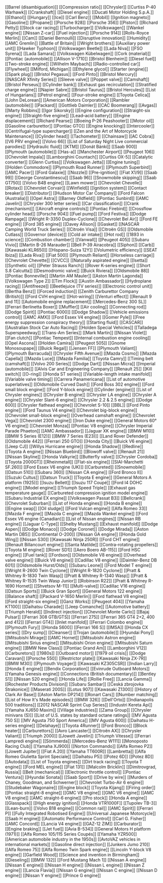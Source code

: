 [[Barrel (disambiguation)]]
[[Compression ratio]]
[[Chrysler]]
[[Curtiss P-40 Warhawk]]
[[Crankshaft]]
[[Diesel engine]]
[[Ducati Motor Holding S.p.A.]]
[[Ethanol]]
[[Hungary]]
[[Ice]]
[[Carl Benz]]
[[Mobil]]
[[Ignition magneto]]
[[Gasoline]]
[[Propane]]
[[Porsche 928]]
[[Porsche 356]]
[[Piston]]
[[Richard Petty]]
[[Stock car racing]]
[[Turbocharger]]
[[Volkswagen]]
[[Wankel engine]]
[[Nissan Z-car]]
[[Fuel injection]]
[[Porsche 914]]
[[Rolls-Royce Merlin]]
[[Cam]]
[[Daniel Bernoulli]]
[[Disruptive innovation]]
[[Humidity]]
[[AMC Gremlin]]
[[Battle of Britain]]
[[Wright brothers]]
[[Auxiliary power unit]]
[[Hawker Typhoon]]
[[Volkswagen Beetle]]
[[Lada Niva]]
[[FSO Syrena]]
[[Lada Samara]]
[[Volkswagen Kübelwagen]]
[[Cork (material)]]
[[Pontiac (automobile)]]
[[Allison V-1710]]
[[Bristol Blenheim]]
[[Diesel fuel]]
[[Two-stroke engine]]
[[Wilhelm Maybach]]
[[Radio-controlled car]]
[[Flywheel]]
[[Milford, Michigan]]
[[Ethylene glycol]]
[[Starter (engine)]]
[[Spark plug]]
[[Bristol Pegasus]]
[[Ford Pinto]]
[[Bristol Mercury]]
[[NASCAR Xfinity Series]]
[[Sleeve valve]]
[[Poppet valve]]
[[Camshaft]]
[[Bristol Perseus]]
[[Cylinder bank]]
[[Exhaust gas recirculation]]
[[Stratified charge engine]]
[[Napier Sabre]]
[[Bristol Taurus]]
[[Bristol Hercules]]
[[List of Hungarians]]
[[Petrol engine]]
[[Four-stroke engine]]
[[Toyota Celica]]
[[John DeLorean]]
[[American Motors Corporation]]
[[Rambler (automobile)]]
[[Packard]]
[[Gottlieb Daimler]]
[[CAC Boomerang]]
[[Avgas]]
[[Marty Robbins]]
[[Igor Sikorsky]]
[[Engine configuration]]
[[Straight-six engine]]
[[Straight-five engine]]
[[Lead–acid battery]]
[[Engine displacement]]
[[Richard Pearse]]
[[Boeing P-26 Peashooter]]
[[Motor oil]]
[[Gasoline carburettor]]
[[Pontiac GTO]]
[[Engine knocking]]
[[Intercooler]]
[[Centrifugal-type supercharger]]
[[Zen and the Art of Motorcycle Maintenance]]
[[Cylinder head]]
[[Tachometer]]
[[Chainsaw]]
[[AC Cobra]]
[[V6 PRV engine]]
[[Volvo 66]]
[[List of Saturday Night Live commercial parodies]]
[[Hydraulic fluid]]
[[KTM]]
[[Donát Bánki]]
[[Saab 900]]
[[Plymouth (automobile)]]
[[Has-a]]
[[Manchester Airport]]
[[Peugeot 106]]
[[Chevrolet Impala]]
[[Lamborghini Countach]]
[[Curtiss OX-5]]
[[Catalytic converter]]
[[Glenn Curtiss]]
[[Volkswagen Jetta]]
[[Engine tuning]]
[[Holden Commodore]]
[[Plymouth Road Runner]]
[[Plymouth Superbird]]
[[AMC Pacer]]
[[Ford Galaxie]]
[[Nozzle]]
[[Pre-ignition]]
[[Fiat X1/9]]
[[Saab 99]]
[[George Constantinescu]]
[[Saab 96]]
[[Snowmobile skipping]]
[[Saab GT750]]
[[Volvo B4B engine]]
[[Lawn mower]]
[[Chevrolet Chevelle]]
[[Rotax]]
[[Chevrolet Corvair]]
[[Winfield]]
[[Ignition system]]
[[Contact breaker]]
[[Distributor]]
[[Hudson Motor Car Company]]
[[Ford Falcon (Australia)]]
[[Opel Astra]]
[[Barney Oldfield]]
[[Pontiac Sunbird]]
[[AMC Javelin]]
[[Chrysler 300 letter series]]
[[Car classification]]
[[Crank (mechanism)]]
[[Aircraft engine controls]]
[[Pontiac Firebird]]
[[Crossflow cylinder head]]
[[Porsche 904]]
[[Fuel pump]]
[[Ford Festiva]]
[[Dodge Rampage]]
[[Wright R-3350 Duplex-Cyclone]]
[[Chevrolet Bel Air]]
[[Ford FE engine]]
[[Ford 385 engine]]
[[Davey Allison]]
[[Gasket]]
[[NASCAR Camping World Truck Series]]
[[Citroën Visa]]
[[Citroën GS]]
[[Oldsmobile Cutlass]]
[[Governor (device)]]
[[Cold air intake]]
[[Hot rod]]
[[1893 in science]]
[[Combustion chamber]]
[[Vanwall]]
[[Peugeot 405]]
[[Subaru Vivio]]
[[Martin B-26 Marauder]]
[[Bell P-39 Airacobra]]
[[Siphon]]
[[Carb]]
[[Kawasaki KLR650]]
[[Hispano-Suiza 12Y]]
[[Volumetric efficiency]]
[[SEAT Ibiza]]
[[Lada Riva]]
[[Fiat 500]]
[[Plymouth Reliant]]
[[Horseless carriage]]
[[Chevrolet Chevette]]
[[CVCC]]
[[Naturally aspirated engine]]
[[Isetta]]
[[Synthetic oil]]
[[Peter Strauss Ranch]]
[[Rover K-series engine]]
[[Short S.8 Calcutta]]
[[Desmodromic valve]]
[[Buick Riviera]]
[[Oldsmobile 88]]
[[Pontiac Bonneville]]
[[Martin AM Mauler]]
[[Aston Martin Lagonda]]
[[Volkswagen Type 2]]
[[Tim Flock]]
[[Austin Ambassador]]
[[Hydroplane racing]]
[[Antifreeze]]
[[Beetlejuice (TV series)]]
[[Electronic control unit]]
[[Bertha Benz]]
[[Forced induction]]
[[Zenith Carburettor Company (British)]]
[[Ford CVH engine]]
[[Hot-wiring]]
[[Venturi effect]]
[[Renault 9 and 11]]
[[Automobile engine replacement]]
[[Mercedes-Benz 300 SL]]
[[Ferrari Berlinetta Boxer]]
[[Muffler]]
[[Air cooling]]
[[Connecting rod]]
[[Dodge Spirit]]
[[Pontiac 6000]]
[[Dodge Shadow]]
[[Vehicle emissions control]]
[[AMC AMX]]
[[Ford Essex V4 engine]]
[[Gomer Pyle]]
[[Free energy suppression conspiracy theory]]
[[Starting fluid]]
[[CASCAR]]
[[Australian Stock Car Auto Racing]]
[[Holden Special Vehicles]]
[[Talladega Superspeedway]]
[[Trans-Am Series]]
[[Mark Martin]]
[[Nissan Violet]]
[[Fan clutch]]
[[Pontiac Tempest]]
[[Internal combustion engine cooling]]
[[Opel Ascona]]
[[Holden Camira]]
[[Peugeot 505]]
[[Gnome Monosoupape]]
[[Buick Regal]]
[[Jensen FF]]
[[Plymouth Valiant]]
[[Plymouth Barracuda]]
[[Chrysler Fifth Avenue]]
[[Mazda Cosmo]]
[[Mazda Capella]]
[[Mazda Luce]]
[[Mazda Familia]]
[[Toyota Camry]]
[[Timing belt (camshaft)]]
[[Volvo 200 Series]]
[[Dodge Dart]]
[[Nissan Micra]]
[[Imperial (automobile)]]
[[Alvis Car and Engineering Company]]
[[Renault 25]]
[[Kill switch]]
[[O-ring]]
[[Honda ST series]]
[[Variable-length intake manifold]]
[[Variable valve timing]]
[[Carrera Panamericana]]
[[List of automotive superlatives]]
[[Oldsmobile Curved Dash]]
[[Ford Boss 302 engine]]
[[Ford small block engine]]
[[Ford Y-block engine]]
[[Cylinder (engine)]]
[[List of Chrysler engines]]
[[Chrysler B engine]]
[[Chrysler LA engine]]
[[Chrysler A engine]]
[[Chrysler Slant-6 engine]]
[[Chrysler 2.2 & 2.5 engine]]
[[Dodge 600]]
[[Chrysler flathead engine]]
[[Chevrolet S-10]]
[[BBL]]
[[Ford Pinto engine]]
[[Ford Taunus V4 engine]]
[[Chevrolet big-block engine]]
[[Chevrolet small-block engine]]
[[Overhead camshaft engine]]
[[Chevrolet Vega]]
[[Chevrolet 2300 engine]]
[[Iron Duke engine]]
[[General Motors 60° V6 engine]]
[[Chevrolet Monza]]
[[Pontiac V8 engine]]
[[Chrysler Imperial Parade Phaeton]]
[[AMC Ambassador]]
[[Jaguar XK engine]]
[[BMW M10]]
[[BMW 5 Series (E12)]]
[[BMW 7 Series (E23)]]
[[Land Rover Defender]]
[[Oldsmobile 442]]
[[Ferrari 250 GTO]]
[[Honda City]]
[[Buick V6 engine]]
[[Jeep CJ]]
[[Willys Hurricane engine]]
[[Honda Shadow]]
[[Redline]]
[[Toyota A engine]]
[[Nissan Bluebird]]
[[Blowoff valve]]
[[Renault 21]]
[[Nissan Skyline]]
[[Honda Valkyrie]]
[[Butterfly valve]]
[[Chrysler Cordoba]]
[[Toyota 2000GT]]
[[Rheinmetall]]
[[Flat-six engine]]
[[SIAI-Marchetti SF.260]]
[[Ford Essex V6 engine (UK)]]
[[Carbureted]]
[[Snowmobile]]
[[Datsun 510]]
[[Subaru 360]]
[[Nissan CA engine]]
[[Ford Bronco II]]
[[Suzuki Cultus]]
[[Datsun Truck]]
[[Toyota E engine]]
[[General Motors A platform (1925)]]
[[Isuzu Bellett]]
[[Isuzu 117 Coupé]]
[[Ford I4 DOHC engine]]
[[Model engine]]
[[Triumph Speed Triple]]
[[Exhaust gas temperature gauge]]
[[Carbureted compression ignition model engine]]
[[Subaru Industrial EX engine]]
[[Volkswagen Passat B3]]
[[Bellcrank]]
[[Chevrolet Suburban]]
[[List of Honda engines]]
[[Honda B engine]]
[[Engine swap]]
[[Oil sludge]]
[[Ford Vulcan engine]]
[[Alfa Romeo 33]]
[[Mazda F engine]]
[[Mazda C engine]]
[[Mazda Wankel engine]]
[[Ford Essex V6 engine (Canadian)]]
[[List of Nissan engines]]
[[Nissan RB engine]]
[[Jaguar C-Type]]
[[Shelby Mustang]]
[[Exhaust manifold]]
[[Dodge Aspen]]
[[Dodge Monaco]]
[[Dodge Coronet]]
[[Dodge Mirada]]
[[Aston Martin DB5]]
[[Continental O-200]]
[[Nissan GA engine]]
[[Honda Gold Wing]]
[[Nissan S30]]
[[Kawasaki Ninja 250R]]
[[Ford CHT engine]]
[[Renault Billancourt engine]]
[[Santa Matilde]]
[[Contra-rotating propellers]]
[[Toyota M engine]]
[[Rover SD1]]
[[Aero Boero AB-115]]
[[Ford HSC engine]]
[[Fuel tank]]
[[Fordson]]
[[Oldsmobile V8 engine]]
[[Overhead valve engine]]
[[Buick V8 engine]]
[[Cadillac V8 engine]]
[[Daimler-Benz DB 601]]
[[Oldsmobile Hurst/Olds]]
[[Subaru Leone]]
[[Ford Model T engine]]
[[Wright R-2600 Twin Cyclone]]
[[Wright R-1820 Cyclone]]
[[Pratt & Whitney R-1830 Twin Wasp]]
[[Pratt & Whitney R-1340 Wasp]]
[[Pratt & Whitney R-1535 Twin Wasp Junior]]
[[Robinson R22]]
[[Pratt & Whitney R-1690 Hornet]]
[[Shvetsov M-11]]
[[Multi-valve]]
[[Cadillac V16 engine]]
[[Datsun Sports]]
[[Buick Gran Sport]]
[[General Motors 122 engine]]
[[Balance shaft]]
[[Packard V-1650 Merlin]]
[[Ford flathead V8 engine]]
[[Ford straight-six engine]]
[[Ganz Works]]
[[Peugeot 404]]
[[Yamaha KT100]]
[[Daihatsu Charade]]
[[Jeep Comanche]]
[[Automotive battery]]
[[Triumph Herald]]
[[Indirect injection]]
[[Chevrolet Monte Carlo]]
[[Bajaj Pulsar]]
[[Ferrari 308 GTB/GTS]]
[[Ferrari 275]]
[[Ferrari 365 GT4 2+2, 400 and 412]]
[[Ferrari GT4]]
[[Inlet manifold]]
[[Ferrari Colombo engine]]
[[Plymouth Fury]]
[[Honda S600]]
[[Ferrari 166 S]]
[[IMSA]]
[[Honda CX series]]
[[Dry sump]]
[[Cleanser]]
[[Trojan (automobile)]]
[[Hyundai Pony]]
[[Mitsubishi Mirage]]
[[AMC Hornet]]
[[Mitsubishi Astron engine]]
[[Mitsubishi Sirius engine]]
[[Mitsubishi Orion engine]]
[[Mitsubishi Saturn engine]]
[[BMW New Class]]
[[Pontiac Grand Am]]
[[Lamborghini V12]]
[[Carburetors]]
[[1980s]]
[[Outboard motor]]
[[1979 oil crisis]]
[[Dodge Caravan]]
[[Porsche 550]]
[[Restrictor plate]]
[[Kawasaki Ninja ZX-7R]]
[[BMW M30]]
[[Plymouth Voyager]]
[[Kawasaki KZ305CSR]]
[[Indian Larry]]
[[Honda E engine]]
[[Bendix Corporation]]
[[Evinrude Outboard Motors]]
[[Yamaha Genesis engine]]
[[Connections (British documentary)]]
[[Bentley S1]]
[[Nissan S20 engine]]
[[Honda Life]]
[[Rollie Free]]
[[Lancia Gamma]]
[[Rochester Products Division]]
[[Subaru Sambar]]
[[Česká zbrojovka Strakonice]]
[[Maserati 200S]]
[[Lotus 907]]
[[Kawasaki Z1300]]
[[History of Clark Air Base]]
[[Aston Martin DP214]]
[[Ronart Cars]]
[[Number matching]]
[[List of How It's Made episodes]]
[[BMW 326]]
[[Dell'Orto]]
[[Indianapolis 500 traditions]]
[[2012 NASCAR Sprint Cup Series]]
[[Industri Kereta Api]]
[[Yamaha XJ650 Maxim]]
[[Village industries]]
[[Zama Group]]
[[Chrysler minivans (S)]]
[[List of U.S. states by standard octane ratings]]
[[MV Agusta 750 S]]
[[MV Agusta 750 Sport America]]
[[MV Agusta 600]]
[[Daihatsu H-series engine]]
[[Delahaye]]
[[Toyota 4Runner]]
[[Ford Bronco]]
[[Block heater]]
[[Carburettors]]
[[Avro Lancaster]]
[[Citroën AX]]
[[Chrysler Valiant]]
[[Triumph 2000]]
[[Jowett Javelin]]
[[Triumph Vitesse]]
[[Ferrari Lampredi engine]]
[[Sömmerda]]
[[Mercedes-Benz W111]]
[[Monoposto Racing Club]]
[[Yamaha XJ900]]
[[Norton Commando]]
[[Alfa Romeo P2]]
[[Jowett Jupiter]]
[[Fiat A.20]]
[[Yamaha TT600R]]
[[Lambretta]]
[[Alfa Romeo Giulietta Sprint Speciale]]
[[Daihatsu P5]]
[[Potez 6D]]
[[Potez 8D]]
[[Autodata]]
[[List of Toyota engines]]
[[Dirt track racing]]
[[Toyota T engine]]
[[Ford MEL engine]]
[[Fiat 131]]
[[Malcolm Bricklin]]
[[Dimitrovgrad, Russia]]
[[Belt (mechanical)]]
[[Electronic throttle control]]
[[Pontiac Ventura]]
[[Hyundai Sonata]]
[[Saab Sport]]
[[Drive by wire]]
[[Murders of Chaney, Goodman, and Schwerner]]
[[Chevrolet Turbo-Air 6 engine]]
[[Studebaker Wagonaire]]
[[Engine block]]
[[Toyota Kijang]]
[[Firing order]]
[[Pontiac straight-8 engine]]
[[GMC V8 engine]]
[[GMC V6 engine]]
[[AMC V8 engine]]
[[AMC straight-6 engine]]
[[Pro stock]]
[[Honda A engine]]
[[Glasspack]]
[[High energy ignition]]
[[Honda VTR1000F]]
[[Tupolev TB-3]]
[[Lean-burn]]
[[Volvo B18 engine]]
[[Common rail]]
[[AMC Spirit]]
[[Ferrari P]]
[[Fully Integrated Robotised Engine]]
[[Universal Japanese Motorcycle]]
[[Saab H engine]]
[[Automatic Performance Control]]
[[Carl G. Fisher]]
[[AMC Concord]]
[[Lancia V4 engine]]
[[GAZ-12 ZIM]]
[[Carburator]]
[[Engine braking]]
[[Jet fuel]]
[[Avia B-534]]
[[General Motors H platform (1971)]]
[[Alfa Romeo 105/115 Series Coupés]]
[[Yamaha YZR500]]
[[American automobile industry in the 1950s]]
[[AvtoVAZ vehicles in international markets]]
[[Gasoline direct injection]]
[[Junkers Jumo 210]]
[[Alfa Romeo 75]]
[[Alfa Romeo Twin Spark engine]]
[[Lincoln Y-block V8 engine]]
[[Garfield Wood]]
[[Science and invention in Birmingham]]
[[Dieseling]]
[[BMW 132]]
[[Ford Mustang Mach 1]]
[[Nissan A engine]]
[[Nissan E engine]]
[[Nissan H engine]]
[[Nissan L engine]]
[[Nissan Z engine]]
[[Lancia Flavia]]
[[Nissan G engine]]
[[Nissan C engine]]
[[Nissan D engine]]
[[Nissan Y engine]]
[[Prince G engine]]
